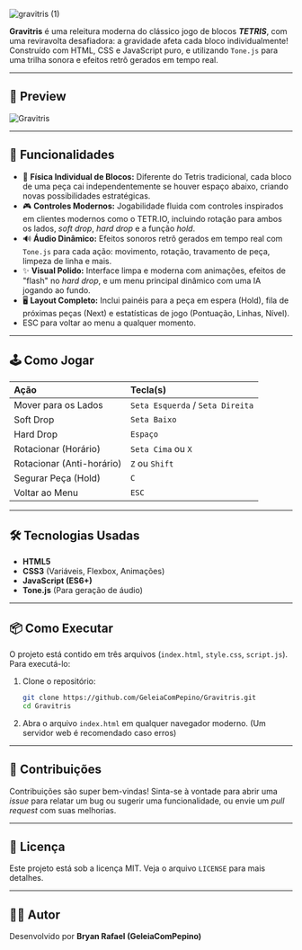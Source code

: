 ![gravitris (1)](https://github.com/user-attachments/assets/1286ee98-0d9c-4a3f-8e87-8d09657591dd)


**Gravitris** é uma releitura moderna do clássico jogo de blocos ***TETRIS***, com uma reviravolta desafiadora: a gravidade afeta cada bloco individualmente! Construído com HTML, CSS e JavaScript puro, e utilizando `Tone.js` para uma trilha sonora e efeitos retrô gerados em tempo real.

---

## 📸 Preview
![Gravitris](https://github.com/user-attachments/assets/d422feda-f5a9-4f67-9f5a-037cd3958c2d)


---

## 🚀 Funcionalidades

-   🧱 **Física Individual de Blocos:** Diferente do Tetris tradicional, cada bloco de uma peça cai independentemente se houver espaço abaixo, criando novas possibilidades estratégicas.
-   🎮 **Controles Modernos:** Jogabilidade fluida com controles inspirados em clientes modernos como o TETR.IO, incluindo rotação para ambos os lados, *soft drop*, *hard drop* e a função *hold*.
-   🔊 **Áudio Dinâmico:** Efeitos sonoros retrô gerados em tempo real com `Tone.js` para cada ação: movimento, rotação, travamento de peça, limpeza de linha e mais.
-   ✨ **Visual Polido:** Interface limpa e moderna com animações, efeitos de "flash" no *hard drop*, e um menu principal dinâmico com uma IA jogando ao fundo.
-   🖥️ **Layout Completo:** Inclui painéis para a peça em espera (Hold), fila de próximas peças (Next) e estatísticas de jogo (Pontuação, Linhas, Nível).
-   ESC para voltar ao menu a qualquer momento.

---

## 🕹️ Como Jogar

| Ação              | Tecla(s)                          |
| :---------------- | :-------------------------------- |
| Mover para os Lados | `Seta Esquerda` / `Seta Direita`  |
| Soft Drop         | `Seta Baixo`                      |
| Hard Drop         | `Espaço`                          |
| Rotacionar (Horário) | `Seta Cima` ou `X`                |
| Rotacionar (Anti-horário) | `Z` ou `Shift`                    |
| Segurar Peça (Hold)  | `C`                               |
| Voltar ao Menu    | `ESC`                             |

---

## 🛠️ Tecnologias Usadas

-   **HTML5**
-   **CSS3** (Variáveis, Flexbox, Animações)
-   **JavaScript (ES6+)**
-   **Tone.js** (Para geração de áudio)

---

## 📦 Como Executar

O projeto está contido em três arquivos (`index.html`, `style.css`, `script.js`). Para executá-lo:

1.  Clone o repositório:
    ```bash
    git clone https://github.com/GeleiaComPepino/Gravitris.git
    cd Gravitris
    ```
2.  Abra o arquivo `index.html` em qualquer navegador moderno. (Um servidor web é recomendado caso erros)

---

## 🤝 Contribuições

Contribuições são super bem-vindas! Sinta-se à vontade para abrir uma *issue* para relatar um bug ou sugerir uma funcionalidade, ou envie um *pull request* com suas melhorias.

---

## 📝 Licença

Este projeto está sob a licença MIT. Veja o arquivo `LICENSE` para mais detalhes.

---

## 👨‍💻 Autor

Desenvolvido por **Bryan Rafael (GeleiaComPepino)**
